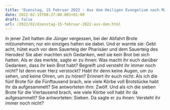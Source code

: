 ```yaml
---
title: 'Dienstag, 15 Februar 2022 : Aus dem Heiligen Evangelium nach Markus - Mk 8,14-21.'
date: 2022-02-15T08:27:00.001+01:00
draft: false
url: /2022/02/dienstag-15-februar-2022-aus-dem.html
---
```


In jener Zeit hatten die Jünger vergessen, bei der Abfahrt Brote mitzunehmen; nur ein einziges hatten sie dabei. Und er warnte sie: Gebt acht, hütet euch vor dem Sauerteig der Pharisäer und dem Sauerteig des Herodes! Sie aber machten sich Gedanken, weil sie kein Brot bei sich hatten. Als er das merkte, sagte er zu ihnen: Was macht ihr euch darüber Gedanken, dass ihr kein Brot habt? Begreift und versteht ihr immer noch nicht? Ist denn euer Herz verstockt? Habt ihr denn keine Augen, um zu sehen, und keine Ohren, um zu hören? Erinnert ihr euch nicht: Als ich die fünf Brote für die Fünftausend brach, wie viele Körbe voll Brotstücke habt ihr da aufgesammelt? Sie antworteten ihm: Zwölf. Und als ich die sieben Brote für die Viertausend brach, wie viele Körbe voll habt ihr da aufgesammelt? Sie antworteten: Sieben. Da sagte er zu ihnen: Versteht ihr immer noch nicht?